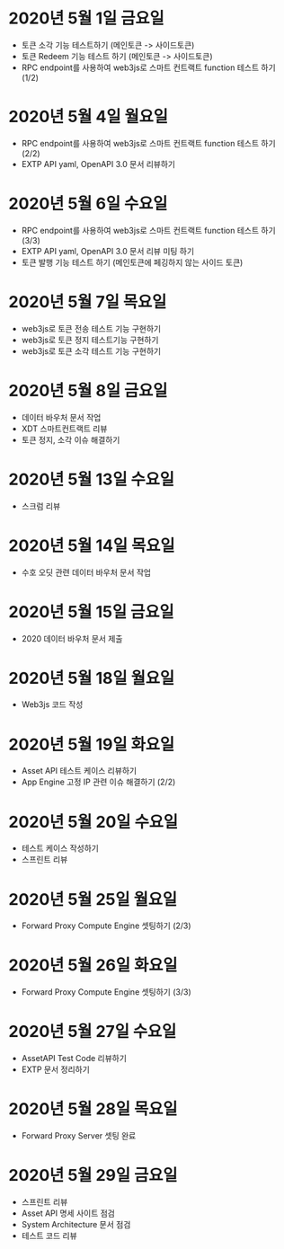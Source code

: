 
# 2020년 5월 1일 금요일

- 토큰 소각 기능 테스트하기 (메인토큰 -> 사이드토큰)
- 토큰 Redeem 기능 테스트 하기 (메인토큰 -> 사이드토큰)
- RPC endpoint를 사용하여 web3js로 스마트 컨트랙트 function 테스트 하기 (1/2)

# 2020년 5월 4일 월요일

- RPC endpoint를 사용하여 web3js로 스마트 컨트랙트 function 테스트 하기 (2/2)
- EXTP API yaml, OpenAPI 3.0 문서 리뷰하기

# 2020년 5월 6일 수요일

- RPC endpoint를 사용하여 web3js로 스마트 컨트랙트 function 테스트 하기 (3/3)
- EXTP API yaml, OpenAPI 3.0 문서 리뷰 미팅 하기
- 토큰 발행 기능 테스트 하기 (메인토큰에 페깅하지 않는 사이드 토큰)

# 2020년 5월 7일 목요일

- web3js로 토큰 전송 테스트 기능 구현하기
- web3js로 토큰 정지 테스트기능 구현하기
- web3js로 토큰 소각 테스트 기능 구현하기

# 2020년 5월 8일 금요일

- 데이터 바우처 문서 작업
- XDT 스마트컨트랙트 리뷰
- 토큰 정지, 소각 이슈 해결하기

# 2020년 5월 13일 수요일

- 스크럼 리뷰

# 2020년 5월 14일 목요일

- 수호 오딧 관련 데이터 바우처 문서 작업

# 2020년 5월 15일 금요일

- 2020 데이터 바우처 문서 제출

# 2020년 5월 18일 월요일

- Web3js 코드 작성

# 2020년 5월 19일 화요일

- Asset API 테스트 케이스 리뷰하기
- App Engine 고정 IP 관련 이슈 해결하기 (2/2)

# 2020년 5월 20일 수요일

- 테스트 케이스 작성하기
- 스프린트 리뷰

# 2020년 5월 25일 월요일

- Forward Proxy Compute Engine 셋팅하기 (2/3)

# 2020년 5월 26일 화요일

- Forward Proxy Compute Engine 셋팅하기 (3/3)

# 2020년 5월 27일 수요일

- AssetAPI Test Code 리뷰하기
- EXTP 문서 정리하기

# 2020년 5월 28일 목요일

- Forward Proxy Server 셋팅 완료

# 2020년 5월 29일 금요일

- 스프린트 리뷰
- Asset API 명세 사이트 점검
- System Architecture  문서 점검
- 테스트 코드 리뷰
